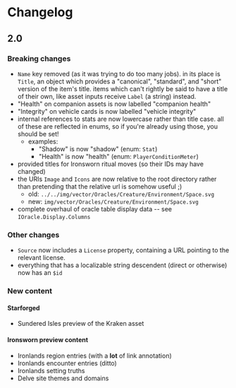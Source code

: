 # Changelog

## 2.0

### Breaking changes

* `Name` key removed (as it was trying to do too many jobs). in its place is `Title`, an object which provides a "canonical", "standard", and "short" version of the item's title. items which can't rightly be said to have a title of their own, like asset inputs receive `Label` (a string) instead.
* "Health" on companion assets is now labelled "companion health"
* "Integrity" on vehicle cards is now labelled "vehicle integrity"
* internal references to stats are now lowercase rather than title case. all of these are reflected in enums, so if you're already using those, you should be set!
  * examples:
    * "Shadow" is now "shadow" (enum: `Stat`)
    * "Health" is now "health" (enum: `PlayerConditionMeter`)
* provided titles for Ironsworn ritual moves (so their IDs may have changed)
* the URIs `Image` and `Icons` are now relative to the root directory rather than pretending that the relative url is somehow useful ;)
    * old: `../../img/vector/Oracles/Creature/Environment/Space.svg`
    * new: `img/vector/Oracles/Creature/Environment/Space.svg`
* complete overhaul of oracle table display data -- see `IOracle.Display.Columns`

### Other changes
* `Source` now includes a `License` property, containing a URL pointing to the relevant license.
* everything that has a localizable string descendent (direct or otherwise) now has an `$id`

### New content
#### Starforged
* Sundered Isles preview of the Kraken asset
#### Ironsworn preview content
* Ironlands region entries (with a **lot** of link annotation)
* Ironlands encounter entries (ditto)
* Ironlands setting truths
* Delve site themes and domains